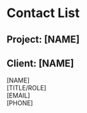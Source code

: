 <!-- Run the 'Make Contact List' action to use this template. A 'docs' directory will be created if necessary.-->

# Contact List

## Project: [NAME]

## Client: [NAME]

[NAME]  
[TITLE/ROLE]  
[EMAIL]  
[PHONE]
